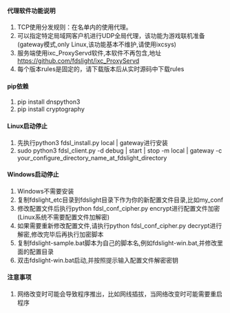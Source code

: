 #### **代理软件功能说明**

1. TCP使用分发规则：在名单内的使用代理。
2. 可以指定特定局域网客户机进行UDP全局代理，该功能为游戏联机准备(gateway模式,only Linux,该功能基本不维护,请使用ixcsys)
3. 服务端使用ixc_ProxyServd软件,本软件不再包含,地址 https://github.com/fdslight/ixc_ProxyServd
4. 每个版本rules是固定的，请下载版本后从实时源码中下载rules

#### **pip依赖**

1. pip install dnspython3
2. pip install cryptography

#### **Linux启动停止**

1. 先执行python3 fdsl_install.py local | gateway进行安装
2. sudo python3 fdsl_client.py -d debug | start | stop -m local | gateway -c  your_configure_directory_name_at_fdslight_directory

#### **Windows启动停止**

1. Windows不需要安装
2. 复制fdslight_etc目录到fdslight目录下作为你的新配置文件目录,比如my_conf
3. 修改配置文件后执行python fdsl_conf_cipher.py encrypt进行配置文件加密(Linux系统不需要配置文件加解密)
4. 如果需要重新修改配置文件,请执行python fdsl_conf_cipher.py decrypt进行解密,修改完毕后再执行加密脚本
4. 复制fdslight-sample.bat脚本为自己的脚本名,例如fdslight-win.bat,并修改里面的配置目录
5. 双击fdslight-win.bat启动,并按照提示输入配置文件解密密钥

#### **注意事项**

1. 网络改变时可能会导致程序推出，比如网线插拔，当网络改变时可能需要重启程序